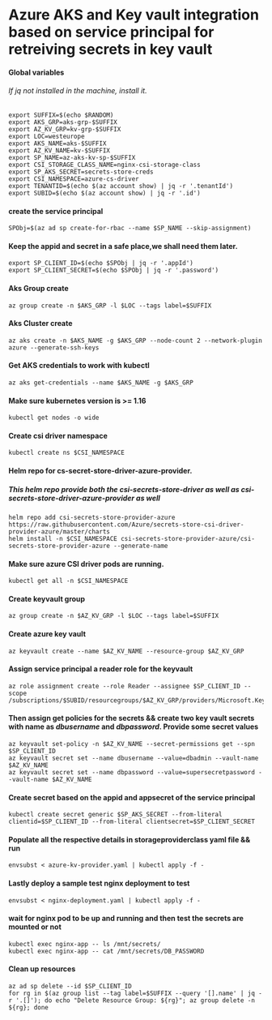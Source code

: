 # Azure AKS and Key vault integration based on service principal for retreiving secrets in key vault

#### Global variables
###### *If jq not installed in the machine, install it.*

```
export SUFFIX=$(echo $RANDOM)
export AKS_GRP=aks-grp-$SUFFIX
export AZ_KV_GRP=kv-grp-$SUFFIX
export LOC=westeurope
export AKS_NAME=aks-$SUFFIX
export AZ_KV_NAME=kv-$SUFFIX
export SP_NAME=az-aks-kv-sp-$SUFFIX
export CSI_STORAGE_CLASS_NAME=nginx-csi-storage-class
export SP_AKS_SECRET=secrets-store-creds
export CSI_NAMESPACE=azure-cs-driver
export TENANTID=$(echo $(az account show) | jq -r '.tenantId')
export SUBID=$(echo $(az account show) | jq -r '.id')
```


#### create the service principal
```
SPObj=$(az ad sp create-for-rbac --name $SP_NAME --skip-assignment)
```

#### Keep the appid and secret in a safe place,we shall need them later.
```
export SP_CLIENT_ID=$(echo $SPObj | jq -r '.appId')
export SP_CLIENT_SECRET=$(echo $SPObj | jq -r '.password')
```

#### Aks Group create 
``` 
az group create -n $AKS_GRP -l $LOC --tags label=$SUFFIX
``` 

#### Aks Cluster create 

``` 
az aks create -n $AKS_NAME -g $AKS_GRP --node-count 2 --network-plugin azure --generate-ssh-keys 
``` 

#### Get AKS credentials to work with kubectl 
``` 
az aks get-credentials --name $AKS_NAME -g $AKS_GRP
``` 

#### Make sure kubernetes version is >= 1.16 

```
kubectl get nodes -o wide 
``` 

#### Create csi driver namespace
```
kubectl create ns $CSI_NAMESPACE
```

#### Helm repo for cs-secret-store-driver-azure-provider. 
##### ***This helm repo provide both the csi-secrets-store-driver as well as csi-secrets-store-driver-azure-provider as well***
``` 
helm repo add csi-secrets-store-provider-azure https://raw.githubusercontent.com/Azure/secrets-store-csi-driver-provider-azure/master/charts 
helm install -n $CSI_NAMESPACE csi-secrets-store-provider-azure/csi-secrets-store-provider-azure --generate-name 
``` 

#### Make sure azure CSI driver pods are running. 
```
kubectl get all -n $CSI_NAMESPACE
```

#### Create keyvault group
```
az group create -n $AZ_KV_GRP -l $LOC --tags label=$SUFFIX
```

#### Create azure key vault 
``` 
az keyvault create --name $AZ_KV_NAME --resource-group $AZ_KV_GRP
``` 

#### Assign service principal a reader role for the keyvault
```
az role assignment create --role Reader --assignee $SP_CLIENT_ID --scope /subscriptions/$SUBID/resourcegroups/$AZ_KV_GRP/providers/Microsoft.KeyVault/vaults/$AZ_KV_NAME

```

#### Then assign get policies for the secrets && create two key vault secrets with name as *dbusername* and *dbpassword*. Provide some secret values
```
az keyvault set-policy -n $AZ_KV_NAME --secret-permissions get --spn $SP_CLIENT_ID
az keyvault secret set --name dbusername --value=dbadmin --vault-name $AZ_KV_NAME
az keyvault secret set --name dbpassword --value=supersecretpassword --vault-name $AZ_KV_NAME
```

#### Create secret based on the appid and appsecret of the service principal
```
kubectl create secret generic $SP_AKS_SECRET --from-literal clientid=$SP_CLIENT_ID --from-literal clientsecret=$SP_CLIENT_SECRET
```

#### Populate all the respective details in storageproviderclass yaml file && run 
```
envsubst < azure-kv-provider.yaml | kubectl apply -f -
```

#### Lastly deploy a sample test nginx deployment to test
```
envsubst < nginx-deployment.yaml | kubectl apply -f - 
```

#### wait for nginx pod to be up and running and then test the secrets are mounted or not
```
kubectl exec nginx-app -- ls /mnt/secrets/
kubectl exec nginx-app -- cat /mnt/secrets/DB_PASSWORD
```

#### Clean up resources

```
az ad sp delete --id $SP_CLIENT_ID
for rg in $(az group list --tag label=$SUFFIX --query '[].name' | jq -r '.[]'); do echo "Delete Resource Group: ${rg}"; az group delete -n ${rg}; done
```
